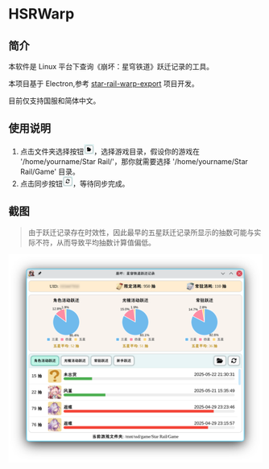 # HSRWarp

## 简介

本软件是 Linux 平台下查询《崩坏：星穹铁道》跃迁记录的工具。

本项目基于 Electron,参考 [star-rail-warp-export](https://github.com/biuuu/genshin-wish-export) 项目开发。

目前仅支持国服和简体中文。

## 使用说明

1. 点击文件夹选择按钮<img style="width: 20px;height:20px;" src="./readme/screenshot3.png">，选择游戏目录，假设你的游戏在 '/home/yourname/Star Rail/'，那你就需要选择 '/home/yourname/Star Rail/Game' 目录。
2. 点击同步按钮<img style="width: 20px;height:20px;" src="./readme/screenshot4.png">，等待同步完成。

## 截图

> 由于跃迁记录存在时效性，因此最早的五星跃迁记录所显示的抽数可能与实际不符，从而导致平均抽数计算值偏低。

![](readme/screenshot2.png)